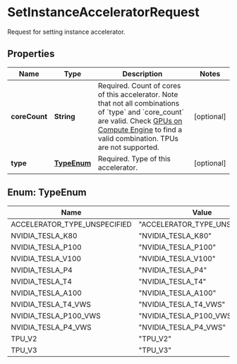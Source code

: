 

# SetInstanceAcceleratorRequest

Request for setting instance accelerator.

## Properties

| Name | Type | Description | Notes |
|------------ | ------------- | ------------- | -------------|
|**coreCount** | **String** | Required. Count of cores of this accelerator. Note that not all combinations of &#x60;type&#x60; and &#x60;core_count&#x60; are valid. Check [GPUs on Compute Engine](https://cloud.google.com/compute/docs/gpus/#gpus-list) to find a valid combination. TPUs are not supported. |  [optional] |
|**type** | [**TypeEnum**](#TypeEnum) | Required. Type of this accelerator. |  [optional] |



## Enum: TypeEnum

| Name | Value |
|---- | -----|
| ACCELERATOR_TYPE_UNSPECIFIED | &quot;ACCELERATOR_TYPE_UNSPECIFIED&quot; |
| NVIDIA_TESLA_K80 | &quot;NVIDIA_TESLA_K80&quot; |
| NVIDIA_TESLA_P100 | &quot;NVIDIA_TESLA_P100&quot; |
| NVIDIA_TESLA_V100 | &quot;NVIDIA_TESLA_V100&quot; |
| NVIDIA_TESLA_P4 | &quot;NVIDIA_TESLA_P4&quot; |
| NVIDIA_TESLA_T4 | &quot;NVIDIA_TESLA_T4&quot; |
| NVIDIA_TESLA_A100 | &quot;NVIDIA_TESLA_A100&quot; |
| NVIDIA_TESLA_T4_VWS | &quot;NVIDIA_TESLA_T4_VWS&quot; |
| NVIDIA_TESLA_P100_VWS | &quot;NVIDIA_TESLA_P100_VWS&quot; |
| NVIDIA_TESLA_P4_VWS | &quot;NVIDIA_TESLA_P4_VWS&quot; |
| TPU_V2 | &quot;TPU_V2&quot; |
| TPU_V3 | &quot;TPU_V3&quot; |



